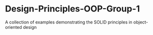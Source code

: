# Design-Principles-OOP-Group-1
A collection of examples demonstrating the SOLID principles in object-oriented design
